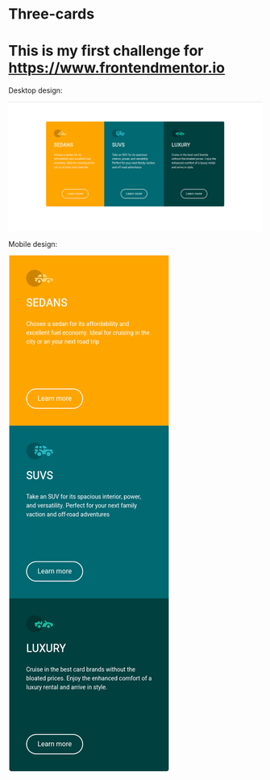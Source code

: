 # Three-cards

# This is my first challenge for https://www.frontendmentor.io

Desktop design:

![alt text](https://raw.githubusercontent.com/MatiasMass/Three-cards/main/docs/screenshots/desktop-design.png "Desktop Design")

Mobile design:

![alt text](https://raw.githubusercontent.com/MatiasMass/Three-cards/main/docs/screenshots/mobile-design.png "Desktop Design")
